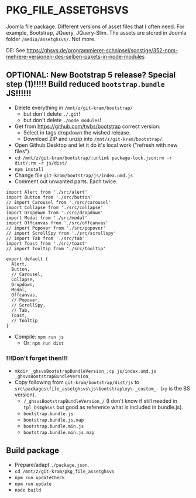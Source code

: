 # PKG_FILE_ASSETGHSVS

Joomla file package. Different versions of asset files that I often need. For example, Bootstrap, JQuery, JQuery-Slim. The assets are stored in Joomla folder `/media/assetghsvs/`. Not more.

DE: See https://ghsvs.de/programmierer-schnipsel/sonstige/352-npm-mehrere-versionen-des-selben-pakets-in-node-modules

## OPTIONAL: New Bootstrap 5 release? Special step (1)!!!!! Build reduced `bootstrap.bundle` JS!!!!!!

- Delete everything in `/mnt/z/git-kram/bootstrap/`
  - but don't delete `./.git`!
  - but don't delete `./node_modules`!
- Get from https://github.com/twbs/bootstrap correct version:
  - Select in tags dropdown the wished release.
  - Download ZIP and unzip into `/mnt/z/git-kram/bootstrap/`.
- Open Github Desktop and let it do it's local work ("refresh with new files").
- `cd /mnt/z/git-kram/bootstrap/;unlink package-lock.json;rm -r dist/;rm -r js/dist/`
- `npm install`
- Change file `git-kram/bootstrap/js/index.umd.js`
- Comment out unwanted parts. Each twice.

```
import Alert from './src/alert'
import Button from './src/button'
// import Carousel from './src/carousel'
import Collapse from './src/collapse'
import Dropdown from './src/dropdown'
import Modal from './src/modal'
import Offcanvas from './src/offcanvas'
// import Popover from './src/popover'
// import ScrollSpy from './src/scrollspy'
// import Tab from './src/tab'
import Toast from './src/toast'
// import Tooltip from './src/tooltip'

export default {
  Alert,
  Button,
  // Carousel,
  Collapse,
  Dropdown,
  Modal,
  Offcanvas,
  // Popover,
  // ScrollSpy,
  // Tab,
  Toast,
  // Tooltip
}
```

- Compile: `npm run js`
  - Or: `npm run dist`

### !!!Don't forget then!!!
- `mkdir _ghsvsBootstrapBundleVersion_;cp js/index.umd.js _ghsvsBootstrapBundleVersion_`
- Copy following from `git-kram/bootstrap/dist/js` to `src\packages\file_assetghsvs\js\bootstrap\xy\-_custom_-` (`xy` is the BS version).
  - `/_ghsvsBootstrapBundleVersion_/` (I don't know if still needed in `tpl_bs4ghsvs` but good as reference what is included in bundle.js).
  - `bootstrap.bundle.js`
  - `bootstrap.bundle.js.map`
  - `bootstrap.bundle.min.js`
  - `bootstrap.bundle.min.js.map`

## Build package
- Prepare/adapt `./package.json`.
- `cd /mnt/z/git-kram/pkg_file_assetghsvs`
- `npm run updateCheck`
- `npm run update`
- `node build`
